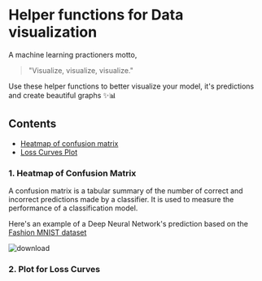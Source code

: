 # Helper functions for Data visualization
A machine learning practioners motto,
> "Visualize, visualize, visualize."



Use these helper functions to better visualize your model, it's predictions and create beautiful graphs ✨📊

## Contents
- [Heatmap of confusion matrix](#1-heatmap-of-confusion-matrix)
- [Loss Curves Plot]()
### 1. Heatmap of Confusion Matrix

A confusion matrix is a tabular summary of the number of correct and incorrect predictions made by a classifier. It is used to measure the performance of a classification model.

Here's an example of a Deep Neural Network's prediction based on the [Fashion MNIST dataset](https://www.tensorflow.org/datasets/catalog/fashion_mnist)


![download](https://user-images.githubusercontent.com/72353689/121006088-1ece3700-c7ae-11eb-884a-120ad7b7a62d.png)

### 2. Plot for Loss Curves

